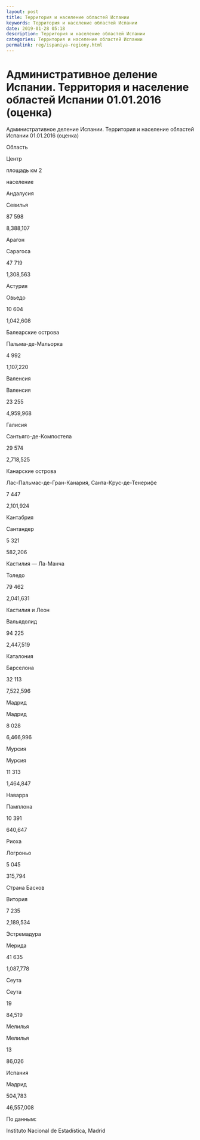 ```yaml
---
layout: post
title: Территория и население областей Испании
keywords: Территория и население областей Испании
date: 2019-01-28 05:18
description: Территория и население областей Испании
categories: Территория и население областей Испании
permalink: reg/ispaniya-regiony.html
---
```


# Административное деление Испании. Территория и население областей Испании 01.01.2016 (оценка)


Административное деление Испании. Территория и население областей Испании 01.01.2016 (оценка)








Область


Центр


площадь км
2


население






Андалусия


Севилья


87 598


8,388,107






Арагон


Сарагоса


47 719


1,308,563






Астурия


Овьедо


10 604


1,042,608






Балеарские острова


Пальма-де-Мальорка


4 992


1,107,220






Валенсия


Валенсия


23 255


4,959,968






Галисия


Сантьяго-де-Компостела


29 574


2,718,525






Канарские острова


Лас-Пальмас-де-Гран-Канария, Санта-Крус-де-Тенерифе


7 447


2,101,924






Кантабрия


Сантандер


5 321


582,206






Кастилия — Ла-Манча


Толедо


79 462


2,041,631






Кастилия и Леон


Вальядолид


94 225


2,447,519






Каталония


Барселона


32 113


7,522,596






Мадрид


Мадрид


8 028


6,466,996






Мурсия


Мурсия


11 313


1,464,847






Наварра


Памплона


10 391


640,647






Риоха


Логроньо


5 045


315,794






Страна Басков


Витория


7 235


2,189,534






Эстремадура


Мерида


41 635


1,087,778






Сеута


Сеута


19


84,519






Мелилья


Мелилья


13


86,026






Испания


Мадрид


504,783


46,557,008








По данным:


Instituto Nacional de Estadística, Madrid



		

